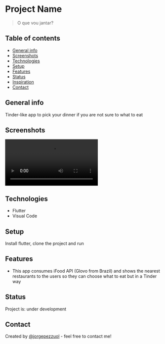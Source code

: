 # Project Name
> O que vou jantar?

## Table of contents
* [General info](#general-info)
* [Screenshots](#screenshots)
* [Technologies](#technologies)
* [Setup](#setup)
* [Features](#features)
* [Status](#status)
* [Inspiration](#inspiration)
* [Contact](#contact)

## General info
Tinder-like app to pick your dinner if you are not sure to what to eat 

## Screenshots
![Main Screen](./docs/demonstration.webm)

## Technologies
* Flutter
* Visual Code

## Setup
Install flutter, clone the project and run

## Features
* This app consumes iFood API (Glovo from Brazil) and shows the nearest restaurants to the users so they can choose what to eat but in a Tinder way

## Status
Project is: under development

## Contact
Created by [@jorgepezzuol](https://www.linkedin.com/in/jorge-pezzuol/) - feel free to contact me!
